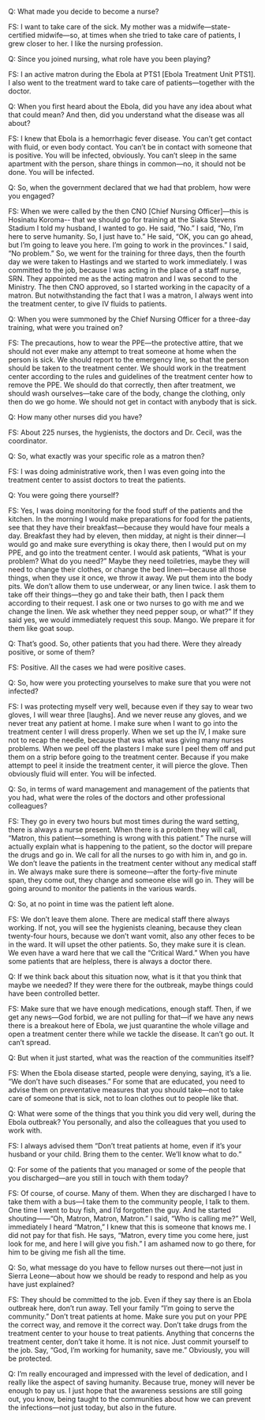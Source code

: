 Q: What made you decide to become a nurse?

FS:  I want to take care of the sick. My mother was a midwife—state-certified midwife—so, at times when she tried to take care of patients, I grew closer to her. I like the nursing profession.

Q: Since you joined nursing, what role have you been playing?

FS: I an active matron during the Ebola at PTS1 [Ebola Treatment Unit PTS1]. I also went to the treatment ward to take care of patients—together with the doctor.

Q: When you first heard about the Ebola, did you have any idea about what that could mean? And then, did you understand what the disease was all about?

FS: I knew that Ebola is a hemorrhagic fever disease. You can’t get contact with fluid, or even body contact. You can’t be in contact with someone that is positive. You will be infected, obviously. You can’t sleep in the same apartment with the person, share things in common—no, it should not be done. You will be infected.

Q: So, when the government declared that we had that problem, how were you engaged?

FS:  When we were called by the then CNO [Chief Nursing Officer]—this is Hosinatu Koroma-- that we should go for training at the Siaka Stevens Stadium I told my husband, I wanted to go. He said, “No.” I said, “No, I’m here to serve humanity. So, I just have to.”  He said, “OK, you can go ahead, but I’m going to leave you here. I’m going to work in the provinces.” I said, “No problem.” So, we went for the training for three days, then the fourth day we were taken to Hastings and we started to work immediately. I was committed to the job, because I was acting in the place of a staff nurse, SRN.
They appointed me as the acting matron and I was second to the Ministry. The then CNO approved, so I started working in the capacity of a matron. But notwithstanding the fact that I was a matron, I always went into the treatment center, to give IV fluids to patients.

Q: When you were summoned by the Chief Nursing Officer for a three-day training, what were you trained on?

FS: The precautions, how to wear the PPE—the protective attire, that we should not ever make any attempt to treat someone at home when the person is sick. We should report to the emergency line, so that the person should be taken to the treatment center. We should work in the treatment center according to the rules and guidelines of the treatment center how to remove the PPE. We should do that correctly, then after treatment, we should wash ourselves—take care of the body, change the clothing, only then do we go home. We should not get in contact with anybody that is sick.

Q: How many other nurses did you have?

FS:  About 225 nurses, the hygienists, the doctors and Dr. Cecil, was the coordinator.

Q: So, what exactly was your specific role as a matron then?

FS: I was doing administrative work, then I was even going into the
treatment center to assist doctors to treat the patients.

Q: You were going there yourself?

FS: Yes, I was doing monitoring for the food stuff of the patients and the kitchen. In the morning I would make preparations for food for the patients, see that they have their breakfast—because they would have four meals a day. Breakfast they had by eleven, then midday, at night is their dinner—I would go and make sure everything is okay there, then I would put on my PPE, and go into the treatment center. I would ask patients, “What is your problem? What do you need?” Maybe they need toiletries, maybe they will need to change their clothes, or change the bed linen—because all those things, when they use it once, we throw it away. We put them into the body pits. We don’t allow them to use underwear, or any linen twice.  I ask them to take off their things—they go and take their bath, then I pack them according to their request. I ask one or two nurses to go with me and we change the linen. We ask whether they need pepper soup, or what?” If they said yes, we would immediately request this soup. Mango. We prepare it for them like goat soup.

Q: That’s good. So, other patients that you had there. Were they already positive, or some of them?

FS: Positive. All the cases we had were positive cases.

Q: So, how were you protecting yourselves to make sure that you were not infected?

FS: I was protecting myself very well, because even if they say to wear two gloves, I will wear three [laughs]. And we never reuse any gloves, and we never treat any patient at home. I make sure when I want to go into the treatment center I will dress properly. When we set up the IV, I make sure not to recap the needle, because that was what was giving many nurses problems. When we peel off the plasters I make sure I peel them off and put them on a strip before going to the treatment center. Because if you make attempt to peel it inside the treatment center, it will pierce the glove. Then obviously fluid will enter. You will be infected.


Q: So, in terms of ward management and management of the patients that you had, what were the roles of the doctors and other professional colleagues?

FS: They go in every two hours but most times during the ward setting, there is always a nurse present. When there is a problem they will call, “Matron, this patient—something is wrong with this patient.” The nurse will actually explain what is happening to the patient, so the doctor will prepare the drugs and go in. We call for all the nurses to go with him in, and go in. We don’t leave the patients in the treatment center without any medical staff in. We always make sure there is someone—after the forty-five minute span, they come out, they change and someone else will go in. They will be going around to monitor the patients in the various wards.

Q: So, at no point in time was the patient left alone.

FS: We don’t leave them alone. There are medical staff there always working. If not, you will see the hygienists cleaning, because they clean twenty-four hours, because we don’t want vomit, also any other feces to be in the ward. It will upset the other patients. So, they make sure it is clean. We even have a ward here that we call the “Critical Ward.” When you have some patients that are helpless, there is always a doctor there.

Q: If we think back about this situation now, what is it that you think that maybe we needed? If they were there for the outbreak, maybe things could have been controlled better.

FS: Make sure that we have enough medications, enough staff. Then, if we get any news—God forbid, we are not pulling for that—if we have any news there is a breakout here of Ebola, we just quarantine the whole village and open a treatment center there while we tackle the disease. It can’t go out. It can’t spread.

Q: But when it just started, what was the reaction of the communities itself?

FS: When the Ebola disease started, people were denying, saying, it’s a lie. “We don’t have such diseases.” For some that are educated, you need to advise them on preventative measures that you should take—not to take care of someone that is sick, not to loan clothes out to people like that.

Q: What were some of the things that you think you did very well, during the Ebola outbreak? You personally, and also the colleagues that you used to work with.

FS: I always advised them “Don’t treat patients at home, even if it’s your husband or your child. Bring them to the center. We’ll know what to do.”

Q: For some of the patients that you managed or some of the people that you discharged—are you still in touch with them today?

FS: Of course, of course. Many of them. When they are discharged I have to take them with a bus—I take them to the community people, I talk to them. One time I went to buy fish, and I’d forgotten the guy. And he started shouting——“Oh, Matron, Matron, Matron.” I said, “Who is calling me?” Well, immediately I heard “Matron,” I knew that this is someone that knows me. I did not pay for that fish. He says, “Matron, every time you come here, just look for me, and here I will give you fish.” I am ashamed now to go there, for him to be giving me fish all the time.

Q: So, what message do you have to fellow nurses out there—not just in Sierra Leone—about how we should be ready to respond and help as you have just explained?

FS: They should be committed to the job. Even if they say there is an Ebola outbreak here, don’t run away. Tell your family “I’m going to serve the community.” Don’t treat patients at home. Make sure you put on your PPE the correct way, and remove it the correct way. Don’t take drugs from the treatment center to your house to treat patients. Anything that concerns the treatment center, don’t take it home. It is not nice. Just commit yourself to the job. Say, “God, I’m working for humanity, save me.” Obviously, you will be protected.

Q: I’m really encouraged and impressed with the level of dedication, and I really like the aspect of saving humanity. Because true, money will never be enough to pay us. I just hope that the awareness sessions are still going out, you know, being taught to the communities about how we can prevent the infections—not just today, but also in the future.
